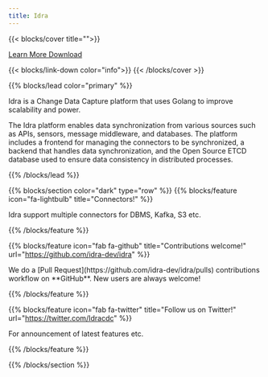 ```yaml
---
title: Idra
---
```


{{< blocks/cover title="">}}

<div class="top-content">
<a class="btn btn-lg btn-primary me-3 mb-4" href="/docs/">
<span class="btn-text">Learn More <i class="fas fa-arrow-alt-circle-right ms-2"></i></span>
</a>
<a class="btn btn-lg btn-secondary me-3 mb-4" href="https://github.com/idra-dev/idra">
<span class="btn-text">Download <i class="fab fa-github ms-2 "></i></span>
</a>
</div>

<p class="lead mt-5 title-text"></p>
{{< blocks/link-down color="info">}}
{{< /blocks/cover >}}

{{% blocks/lead color="primary" %}}

<p class="content-text">Idra is a Change Data Capture platform that uses Golang to improve scalability and power.</p>

<p class="content-text">The Idra platform enables data synchronization from various sources such as APIs, sensors, message middleware, and databases. The platform includes a frontend for managing the connectors to be synchronized, a backend that handles data synchronization, and the Open Source ETCD database used to ensure data consistency in distributed processes.</p>
{{% /blocks/lead %}}

{{% blocks/section color="dark" type="row" %}}
{{% blocks/feature icon="fa-lightbulb" title="Connectors!" %}}

<p class="footer-grid-text">Idra support multiple connectors for DBMS, Kafka, S3 etc.</p>
{{% /blocks/feature %}}

{{% blocks/feature icon="fab fa-github" title="Contributions welcome!" url="https://github.com/idra-dev/idra" %}}

<p class="footer-grid-text">We do a [Pull Request](https://github.com/idra-dev/idra/pulls) contributions workflow on **GitHub**. New users are always welcome!</p>
{{% /blocks/feature %}}

{{% blocks/feature icon="fab fa-twitter" title="Follow us on Twitter!" url="https://twitter.com/Idracdc" %}}

<p class="footer-grid-text">For announcement of latest features etc.</p>
{{% /blocks/feature %}}

{{% /blocks/section %}}
